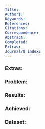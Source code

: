 ```yaml
---
Title: 
Authors: 
Keywords: 
References: 
Citations: 
Correspondence: 
Abstract: 
Completed: 
Extras: 
Journal/Q index:
---
```



### Extras: 
### Problem: 
### Results: 
### Achieved: 
### Dataset:


